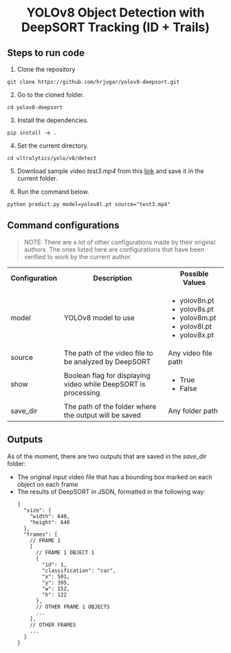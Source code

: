 <h1 align="center">YOLOv8 Object Detection with DeepSORT Tracking (ID + Trails)</h1>

## Steps to run code

1. Clone the repository
```
git clone https://github.com/hrjugar/yolov8-deepsort.git
```
2. Go to the cloned folder.
```
cd yolov8-deepsort
```
3. Install the dependencies.
```
pip install -e .
```
4. Set the current directory.
```
cd ultralytics/yolo/v8/detect
```
5. Download sample video *test3.mp4* from this [link](https://drive.google.com/uc?id=1rjBn8Fl1E_9d0EMVtL24S9aNQOJAveR5&confirm=t) and save it in the current folder.

6. Run the command below.
```
python predict.py model=yolov8l.pt source="test3.mp4"
```

## Command configurations
> NOTE: There are a lot of other configurations made by their original authors. The ones listed here are configurations that have been verified to work by the current author.
<table>
  <tbody>
    <tr>
      <th>Configuration</th>
      <th>Description</th>
      <th>Possible Values</th>
    </tr>
    <tr>
      <td>model</td>
      <td>YOLOv8 model to use</td>
      <td>
        <ul>
          <li>yolov8n.pt</li>
          <li>yolov8s.pt</li>
          <li>yolov8m.pt</li>
          <li>yolov8l.pt</li>
          <li>yolov8x.pt</li>
        </ul>
      </td>
    </tr>
    <tr>
      <td>source</td>
      <td>The path of the video file to be analyzed by DeepSORT</td>
      <td>Any video file path</td>
    </tr>
    <tr>
      <td>show</td>
      <td>Boolean flag for displaying video while DeepSORT is processing</td>
      <td>
        <ul>
          <li>True</li>
          <li>False</li>
        </ul>
      </td>
    </tr>
    <tr>
      <td>save_dir</td>
      <td>The path of the folder where the output will be saved</td>
      <td>Any folder path</td>
    </tr>
  </tbody>
</table>

## Outputs
As of the moment, there are two outputs that are saved in the *save_dir* folder:
- The original input video file that has a bounding box marked on each object on each frame
- The results of DeepSORT in JSON, formatted in the following way:
  ```
  {
    "size": {
      "width": 640,
      "height": 640
    },
    "frames": [
      // FRAME 1
      [
        // FRAME 1 OBJECT 1
        {
          "id": 1,
          "classification": "car",
          "x": 501,
          "y": 395,
          "w": 152,
          "h": 122
        },
        // OTHER FRAME 1 OBJECTS
        ...
      ],
      // OTHER FRAMES
      ...
    ]
  }
  ```